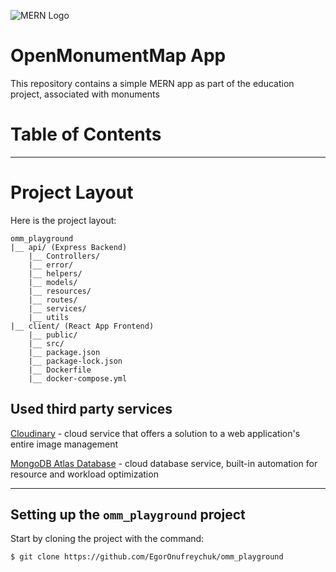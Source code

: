 ![MERN Logo](https://www.3ritechnologies.com/wp-content/uploads/2019/11/MERN-Stack-Training-in-Pune-e1575022427244.png)

# OpenMonumentMap App
This repository contains a simple MERN app as part of the education project, associated with monuments
# Table of Contents

---

# Project Layout

   Here is the project layout:
   ```
   omm_playground
   |__ api/ (Express Backend)
       |__ Controllers/
       |__ error/
       |__ helpers/
       |__ models/
       |__ resources/
       |__ routes/
       |__ services/
       |__ utils
   |__ client/ (React App Frontend)
       |__ public/
       |__ src/
       |__ package.json
       |__ package-lock.json
       |__ Dockerfile
       |__ docker-compose.yml
   ```
## Used third party services

[Cloudinary](https://cloudinary.com/) - cloud service that offers a solution to a web application's entire image management

[MongoDB Atlas Database](https://www.mongodb.com/cloud/atlas) - cloud database service, built-in automation for resource and workload optimization

---

## Setting up the `omm_playground` project

Start by cloning the project with the command:
```
$ git clone https://github.com/EgorOnufreychuk/omm_playground
```
